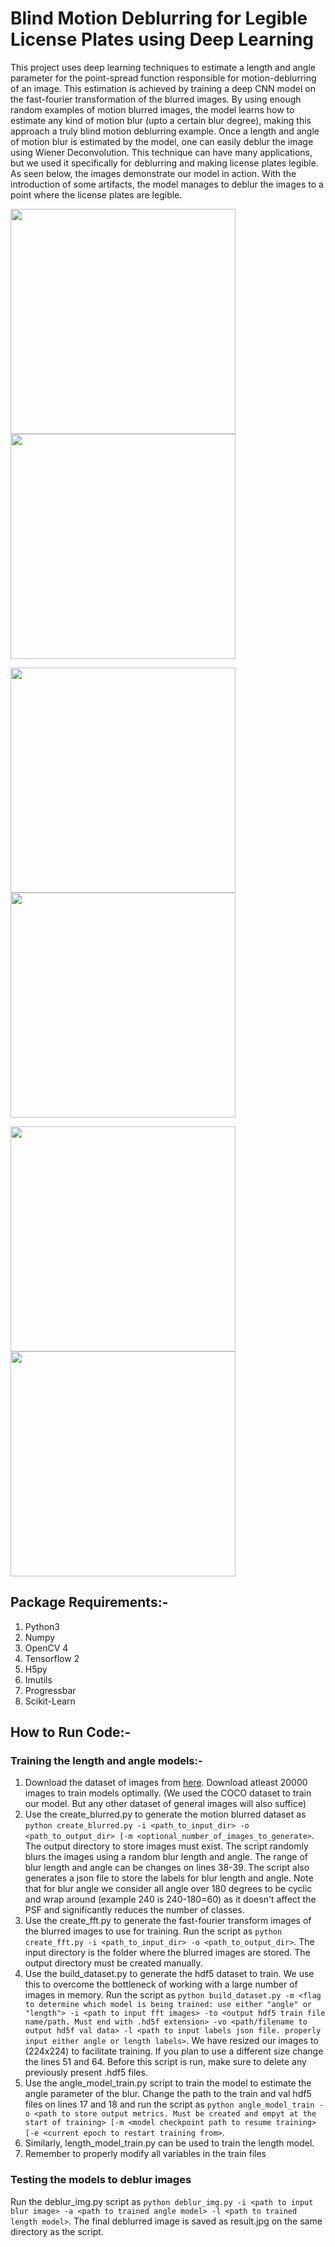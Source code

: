 # Blind Motion Deblurring for Legible License Plates using Deep Learning

This project uses deep learning techniques to estimate a length and angle parameter for the point-spread function responsible for motion-deblurring of an image. This estimation is achieved by training a deep CNN model on the fast-fourier transformation of the blurred images. By using enough random examples of motion blurred images, the model learns how to estimate any kind of motion blur (upto a certain blur degree), making this approach a truly blind motion deblurring example. Once a length and angle of motion blur is estimated by the model, one can easily deblur the image using Wiener Deconvolution. This technique can have many applications, but we used it specifically for deblurring and making license plates legible. As seen below, the images demonstrate our model in action. With the introduction of some artifacts, the model manages to deblur the images to a point where the license plates are legible.  

<img src="readme_imgs/img1.jpg" width="360px"> <img src="readme_imgs/img1_result.jpg" width="360px">

<img src="readme_imgs/img2.jpg" width="360px"> <img src="readme_imgs/img2_result.jpg" width="360px">

<img src="readme_imgs/img3.jpg" width="360px"> <img src="readme_imgs/img3_result.jpg" width="360px">

## Package Requirements:-
1. Python3
2. Numpy
3. OpenCV 4
4. Tensorflow 2
5. H5py
6. Imutils
7. Progressbar
8. Scikit-Learn
## How to Run Code:-

### Training the length and angle models:-

1. Download the dataset of images from [here](https://cocodataset.org/#download). Download atleast 20000 images to train models optimally. (We used the COCO dataset to train our model. But any other dataset of general images will also suffice)
2. Use the create_blurred.py to generate the motion blurred dataset as ```python create_blurred.py -i <path_to_input_dir> -o <path_to_output_dir> [-m <optional_number_of_images_to_generate>```. The output directory to store images must exist. The script randomly blurs the images using a random blur length and angle. The range of blur length and angle can be changes on lines 38-39. The script also generates a json file to store the labels for blur length and angle. Note that for blur angle we consider all angle over 180 degrees to be cyclic and wrap around (example 240 is 240-180=60) as it doesn't affect the PSF and significantly reduces the number of classes.
3. Use the create_fft.py to generate the fast-fourier transform images of the blurred images to use for training. Run the script as ```python create_fft.py -i <path_to_input_dir> -o <path_to_output_dir>```. The input directory is the folder where the blurred images are stored. The output directory must be created manually.
4. Use the build_dataset.py to generate the hdf5 dataset to train. We use this to overcome the bottleneck of working with a large number of images in memory. Run the script as ```python build_dataset.py -m <flag to determine which model is being trained: use either "angle" or "length"> -i <path to input fft images> -to <output hdf5 train file name/path. Must end with .hd5f extension> -vo <path/filename to output hd5f val data> -l <path to input labels json file. properly input either angle or length labels>```. We have resized our images to (224x224) to facilitate training. If you plan to use a different size change the lines 51 and 64. Before this script is run, make sure to delete any previously present .hdf5 files.
5. Use the angle_model_train.py script to train the model to estimate the angle parameter of the blur. Change the path to the train and val hdf5 files on lines 17 and 18 and run the script as ```python angle_model_train -o <path to store output metrics. Must be created and empyt at the start of training> [-m <model checkpoint path to resume training> [-e <current epoch to restart training from>```. 
6. Similarly, length_model_train.py can be used to train the length model.
7. Remember to properly modify all variables in the train files

### Testing the models to deblur images

Run the deblur_img.py script as ```python deblur_img.py -i <path to input blur image> -a <path to trained angle model> -l <path to trained length model>```. The final deblurred image is saved as result.jpg on the same directory as the script.
